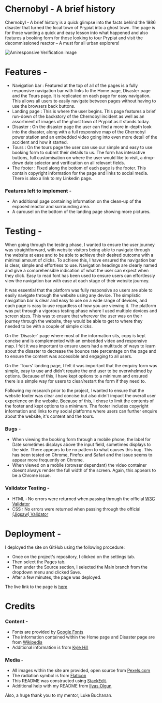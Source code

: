 # Chernobyl - A brief history
Chernobyl - A brief history is a quick glimpse into the facts behind the 1986 disaster that turned the local town of Prypiat into a ghost town. The page is for those wanting a quick and easy lesson into what happened and also features a booking form for those looking to tour Prypiat and visit the decommissioned reactor – A must for all urban explorers!

![Amiresponsive Verification image](https://i.ibb.co/dgBSJyD/responsive-scrnsht.png)

# Features -
 - Navigation bar : Featured at the top of all of the pages is a fully responsive navigation bar with links to the Home page, Disaster page and the Tours page. It is replicated on each page for easy navigation. This allows all users to easily navigate between pages without having to use the browsers back buttons.
 - Landing page : This is where the user begins. This page features a brief run-down of the backstory of the Chernobyl incident as well as an assortment of images of the ghost town of Prypiat as it stands today.
 - Disaster : On the disaster page the user can find a more in-depth look into the disaster, along with a full responsive map of the Chernobyl power station and an embedded video going into even more detail of the accident and how it started.
 - Tours : On the tours page the user can use our simple and easy to use booking form to submit their details to us. The form has interactive buttons, full customisation on where the user would like to visit, a drop-down date selector and verification on all relevant fields.
 - The footer : Fixed along the bottom of each page is the footer. This contain copyright information for the page and links to social media. There is also a link to my Linkedin page.

### Features left to implement -
- An additional page containing information on the clean-up of the exposed reactor and surrounding area.
- A carousel on the bottom of the landing page showing more pictures.

# Testing -
When going through the testing phase, I wanted to ensure the user journey was straightforward, with website visitors being able to navigate through the website at ease and to be able to achieve their desired outcome with a minimal amount of clicks. To achieve this, I have ensured the navigation bar is clear, simple and effortless to use. Navigation headings are clearly named and give a comprehensible indication of what the user can expect when they click. Easy to read font has been used to ensure users can effortlessly view the navigation bar with ease at each stage of their website journey. 

It was essential that the platform was fully responsive so users are able to easily navigate through the website using any device. The simplistic navigation bar is clear and easy to use on a wide range of devices, and each page is easy to use regardless of how you are viewing it. The platform was put through a vigorous testing phase where I used multiple devices and screen sizes. This was to ensure that wherever the user was on their journey through the website, they would be able to get to where they needed to be with a couple of simple clicks. 

On the 'Disaster' page where most of the information sits, copy is kept concise and is complemented with an embedded video and responsive map. I felt it was important to ensure users had a multitude of ways to learn about the disaster to decrease the bounce rate percentage on the page and to ensure the content was accessible and engaging to all users. 

On the 'Tours' landing page, I felt it was important that the enquiry form was simple, easy to use and didn't require the end user to be overwhelmed by options. Because of this, I have kept options to a minimum and ensured there is a simple way for users to clear/restart the form if they need to.

Following my research prior to the project, I wanted to ensure that the website footer was clear and concise but also didn't impact the overall user experience on the website. Because of this, I chose to limit the contents of the footer and kept options to a minimum. The footer includes copyright information and links to my social platforms where users can further enquire about the website, it's content and the tours. 

### Bugs -
- When viewing the booking form through a mobile phone, the label for Date sometimes displays above the input field, sometimes displays to the side. There appears to be no pattern to what causes this bug. This has been tested on Chrome, Firefox and Safari and the issue seems to appear more frequently on Chrome.
- When viewed on a mobile (browser dependant) the video container doesnt always render the full width of the screen. Again, this appears to be a Chrome issue.

### Validator Testing -
- HTML : No errors were returned when passing through the official [W3C Validator](https://validator.w3.org/)
- CSS : No errors were returned when passing through the official [(Jigsaw) Validator](https://jigsaw.w3.org/css-validator/)
# Deployment -
I deployed the site on GitHub using the following procedure:

- Once on the project's repository, I clicked on the settings tab.
- Then select the Pages tab.
- Then under the Source section, I selected the Main branch from the dropdown menu and clicked Save.
- After a few minutes, the page was deployed.


The live link to the page is [here](https://lbrooks13.github.io/chernobyl-history/)

# Credits
### Content -
- Fonts are provided by [Google Fonts](https://fonts.google.com/)
- The information contained within the Home page and Disaster page are from [Wikipedia](https://en.wikipedia.org/wiki/Chernobyl_disaster)
- Additional information is from [Kyle Hill](https://www.youtube.com/@kylehill)

### Media -
- All images within the site are provided, open source from [Pexels.com](https://www.pexels.com/)
- The radiation symbol is from [Flaticon](https://www.flaticon.com/)
- This README was constructed using [StackEdit](https://stackedit.io/).
- Additional help with my README from [Ilyas Olgun](www.https://github.com/ilyasolgun11)

Also, a huge thank you to my mentor, Luke Buchanan.